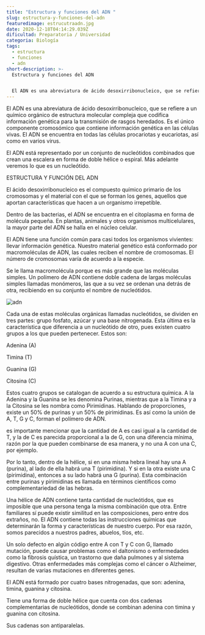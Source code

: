 ```yaml
---
title: "Estructura y funciones del ADN "
slug: estructura-y-funciones-del-adn
featuredimage: estrucutraadn.jpg
date: 2020-12-18T04:14:29.039Z
dificultad: Preparatoria / Universidad
categoria: Biología
tags:
  - estructura
  - funciones
  - adn
short-description: >-
  Estructura y funciones del ADN 


  El ADN es una abreviatura de ácido desoxirribonucleico, que se refiere a un químico orgánico de estructura molecular compleja que codifica información genética para la transmisión de rasgos heredados
---
```

El ADN es una abreviatura de ácido desoxirribonucleico, que se refiere a un químico orgánico de estructura molecular compleja que codifica información genética para la transmisión de rasgos heredados. Es el único componente cromosómico que contiene información genética en las células vivas. El ADN se encuentra en todas las células procariotas y eucariotas, así como en varios virus.



El ADN está representado por un conjunto de nucleótidos combinados que crean una escalera en forma de doble hélice o espiral. Más adelante veremos lo que es un nucleótido.



ESTRUCTURA Y FUNCIÓN DEL ADN

El ácido desoxirribonucleico es el compuesto químico primario de los cromosomas y el material con el que se forman los genes, aquellos que aportan características que hacen a un organismo irrepetible.

Dentro de las bacterias, el ADN se encuentra en el citoplasma en forma de molécula pequeña. En plantas, animales y otros organismos multicelulares, la mayor parte del ADN se halla en el núcleo celular.



El ADN tiene una función común para casi todos los organismos vivientes: llevar información genética. Nuestro material genético está conformado por macromoléculas de ADN, las cuales reciben el nombre de cromosomas. El número de cromosomas varía de acuerdo a la especie.

Se le llama macromolécula porque es más grande que las moléculas simples. Un polímero de ADN contiene doble cadena de largas moléculas simples llamadas monómeros, las que a su vez se ordenan una detrás de otra, recibiendo en su conjunto el nombre de nucleótidos.

![adn](/assets/adn.jpg "adn")



Cada una de estas moléculas orgánicas llamadas nucleótidos, se dividen en tres partes: grupo fosfato, azúcar y una base nitrogenada. Esta última es la característica que diferencia a un nucleótido de otro, pues existen cuatro grupos a los que pueden pertenecer. Estos son:



Adenina (A)



Timina (T)



Guanina (G)



Citosina (C)



Estos cuatro grupos se catalogan de acuerdo a su estructura química. A la Adenina y la Guanina se les denomina Purinas, mientras que a la Timina y a la Citosina se les nombra como Pirimidinas. Hablando de proporciones, existe un 50% de purinas y un 50% de pirimidinas. Es así como la unión de A, T, G y C, forman el polímero de ADN.



es importante mencionar que la cantidad de A es casi igual a la cantidad de T, y la de C es parecida proporcional a la de G, con una diferencia mínima, razón por la que pueden combinarse de esa manera, y no una A con una C, por ejemplo.



Por lo tanto, dentro de la hélice, si en una misma hebra lineal hay una A (purina), al lado de ella habrá una T (pirimidina). Y si en la otra existe una C (pirimidina), entonces a su lado habrá una G (purina). Esta combinación entre purinas y pirimidinas es llamada en términos científicos como complementariedad de las hebras.



Una hélice de ADN contiene tanta cantidad de nucleótidos, que es imposible que una persona tenga la misma combinación que otra. Entre familiares sí puede existir similitud en las composiciones, pero entre dos extraños, no. El ADN contiene todas las instrucciones químicas que determinarán la forma y características de nuestro cuerpo. Por esa razón, somos parecidos a nuestros padres, abuelos, tíos, etc.



Un solo defecto en algún código entre A con T y C con G, llamado mutación, puede causar problemas como el daltonismo o enfermedades como la fibrosis quística, un trastorno que daña pulmones y al sistema digestivo. Otras enfermedades más complejas como el cáncer o Alzheimer, resultan de varias mutaciones en diferentes genes.



El ADN está formado por cuatro bases nitrogenadas, que son: adenina, timina, guanina y citosina.   

Tiene una forma de doble hélice que cuenta con dos cadenas complementarias de nucleótidos, donde se combinan adenina con timina y guanina con citosina.

Sus cadenas son antiparalelas.
